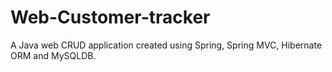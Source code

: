 # Web-Customer-tracker
 A Java web CRUD application created using Spring, Spring MVC, Hibernate ORM and MySQLDB.
